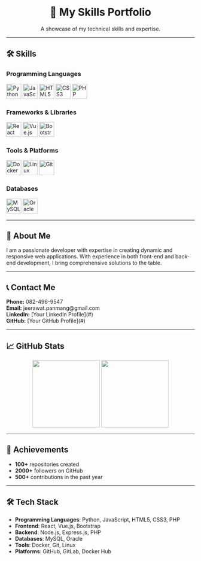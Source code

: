 <h1 align="center">🚀 My Skills Portfolio</h1>

<p align="center">
  A showcase of my technical skills and expertise.
</p>

---

## 🛠 Skills

### Programming Languages
<p>
  <img src="https://cdn.jsdelivr.net/gh/devicons/devicon/icons/python/python-original.svg" alt="Python" width="40" height="40"/>
  <img src="https://cdn.jsdelivr.net/gh/devicons/devicon/icons/javascript/javascript-original.svg" alt="JavaScript" width="40" height="40"/>
  <img src="https://cdn.jsdelivr.net/gh/devicons/devicon/icons/html5/html5-original.svg" alt="HTML5" width="40" height="40"/>
  <img src="https://cdn.jsdelivr.net/gh/devicons/devicon/icons/css3/css3-original.svg" alt="CSS3" width="40" height="40"/>
  <img src="https://cdn.jsdelivr.net/gh/devicons/devicon/icons/php/php-original.svg" alt="PHP" width="40" height="40"/>
</p>

### Frameworks & Libraries
<p>
  <img src="https://cdn.jsdelivr.net/gh/devicons/devicon/icons/react/react-original.svg" alt="React" width="40" height="40"/>
  <img src="https://cdn.jsdelivr.net/gh/devicons/devicon/icons/vuejs/vuejs-original.svg" alt="Vue.js" width="40" height="40"/>
  <img src="https://cdn.jsdelivr.net/gh/devicons/devicon/icons/bootstrap/bootstrap-original.svg" alt="Bootstrap" width="40" height="40"/>
</p>

### Tools & Platforms
<p>
  <img src="https://cdn.jsdelivr.net/gh/devicons/devicon/icons/docker/docker-original.svg" alt="Docker" width="40" height="40"/>
  <img src="https://cdn.jsdelivr.net/gh/devicons/devicon/icons/linux/linux-original.svg" alt="Linux" width="40" height="40"/>
  <img src="https://cdn.jsdelivr.net/gh/devicons/devicon/icons/git/git-original.svg" alt="Git" width="40" height="40"/>
</p>

### Databases
<p>
  <img src="https://cdn.jsdelivr.net/gh/devicons/devicon/icons/mysql/mysql-original.svg" alt="MySQL" width="40" height="40"/>
  <img src="https://cdn.jsdelivr.net/gh/devicons/devicon/icons/oracle/oracle-original.svg" alt="Oracle" width="40" height="40"/>
</p>

---

## 🌟 About Me
<p>
  I am a passionate developer with expertise in creating dynamic and responsive web applications. With experience in both front-end and back-end development, I bring comprehensive solutions to the table.
</p>

---

## 📞 Contact Me
<p>
  <strong>Phone:</strong> 082-496-9547<br>
  <strong>Email:</strong> jeerawat.panmang@gmail.com<br>
  <strong>LinkedIn:</strong> [Your LinkedIn Profile](#)<br>
  <strong>GitHub:</strong> [Your GitHub Profile](#)
</p>

---

## 📈 GitHub Stats
<div align="center">
  <img height="180em" src="https://github-readme-stats.vercel.app/api?username=DenverCoder1&show_icons=true&hide_title=true&count_private=true&hide=prs&theme=radical"/>
  <img height="180em" src="https://github-readme-stats.vercel.app/api/top-langs/?username=DenverCoder1&theme=radical&langs_count=8&layout=compact"/>
</div>

---

## 🚀 Achievements
- **100+** repositories created
- **2000+** followers on GitHub
- **500+** contributions in the past year

---

## 🛠️ Tech Stack
- **Programming Languages**: Python, JavaScript, HTML5, CSS3, PHP
- **Frontend**: React, Vue.js, Bootstrap
- **Backend**: Node.js, Express.js, PHP
- **Databases**: MySQL, Oracle
- **Tools**: Docker, Git, Linux
- **Platforms**: GitHub, GitLab, Docker Hub
